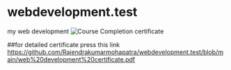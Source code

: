 # webdevelopment.test
my web development 
![Course Completion certificate](https://github.com/Rajendrakumarmohapatra/webdevelopment.test/blob/main/Webdevelopment%20certificate.png)

##for detailed certificate press this link
https://github.com/Rajendrakumarmohapatra/webdevelopment.test/blob/main/web%20development%20certificate.pdf
